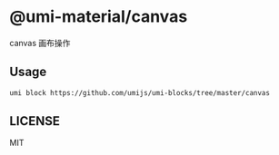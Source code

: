 # @umi-material/canvas

canvas 画布操作

## Usage

```sh
umi block https://github.com/umijs/umi-blocks/tree/master/canvas
```

## LICENSE

MIT
